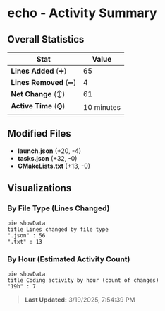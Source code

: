 # echo - Activity Summary 

## Overall Statistics

| Stat                   | Value                                                             |
| ---------------------- | ----------------------------------------------------------------- |
| **Lines Added** (➕)   | 65                                          |
| **Lines Removed** (➖) | 4                                        |
| **Net Change** (↕)    | 61                |
| **Active Time** (⌚)   | 10 minutes |


## Modified Files
- **launch.json** (+20, -4)
- **tasks.json** (+32, -0)
- **CMakeLists.txt** (+13, -0)

## Visualizations

### By File Type (Lines Changed)

```mermaid
pie showData
title Lines changed by file type
".json" : 56
".txt" : 13
```

### By Hour (Estimated Activity Count)

```mermaid
pie showData
title Coding activity by hour (count of changes)
"19h" : 7
```


> **Last Updated:** 3/19/2025, 7:54:39 PM